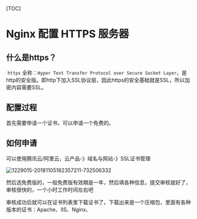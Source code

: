 [TOC]



# Nginx 配置 HTTPS 服务器

## 什么是https？

​	`https` 全称：`Hyper Text Transfer Protocol over Secure Socket Layer`，是http的安全版。即http下加入SSL协议层，因此https的安全基础就是SSL，所以加密内容需要SSL。

## 配置过程

首先需要申请一个证书，可以申请一个免费的。

## 如何申请

可以使用腾讯云/阿里云，云产品-》域名与网站-》SSL证书管理

![1229015-20181105182357211-732506332](assets/1229015-20181105182357211-732506332.png)

然后选免费版的，一般免费版有效期是一年，然后填各种信息，提交审核就好了，审核很快的，一个小时工作时间左右吧

审核成功后就可以在证书列表里下载证书了，下载出来是一个压缩包，里面有各种版本的证书：Apache、IIS、Nginx、